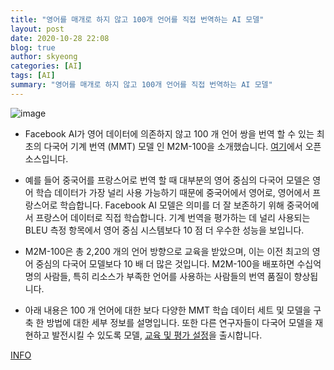 ```yaml
---
title: "영어를 매개로 하지 않고 100개 언어를 직접 번역하는 AI 모델"
layout: post
date: 2020-10-28 22:08
blog: true
author: skyeong
categories: [AI]
tags: [AI]
summary: "영어를 매개로 하지 않고 100개 언어를 직접 번역하는 AI 모델"
---
```


![image](https://about.fb.com/wp-content/uploads/2024/10/NRP-Machine_Translation_Milestone_banner.jpg?w=1920)

- Facebook AI가 영어 데이터에 의존하지 않고 100 개 언어 쌍을 번역 할 수 있는 최초의 다국어 기계 번역 (MMT) 모델 인 M2M-100을 소개했습니다. [여기](https://github.com/pytorch/fairseq/tree/master/examples/m2m_100)에서 오픈 소스입니다.

- 예를 들어 중국어를 프랑스어로 번역 할 때 대부분의 영어 중심의 다국어 모델은 영어 학습 데이터가 가장 널리 사용 가능하기 때문에 중국어에서 영어로, 영어에서 프랑스어로 학습합니다. Facebook AI 모델은 의미를 더 잘 보존하기 위해 중국어에서 프랑스어 데이터로 직접 학습합니다. 기계 번역을 평가하는 데 널리 사용되는 BLEU 측정 항목에서 영어 중심 시스템보다 10 점 더 우수한 성능을 보입니다.

- M2M-100은 총 2,200 개의 언어 방향으로 교육을 받았으며, 이는 이전 최고의 영어 중심의 다국어 모델보다 10 배 더 많은 것입니다. M2M-100을 배포하면 수십억 명의 사람들, 특히 리소스가 부족한 언어를 사용하는 사람들의 번역 품질이 향상됩니다.

- 아래 내용은 100 개 언어에 대한 보다 다양한 MMT 학습 데이터 세트 및 모델을 구축 한 방법에 대한 세부 정보를 설명입니다. 또한 다른 연구자들이 다국어 모델을 재현하고 발전시킬 수 있도록 모델, [교육 및 평가 설정](https://github.com/pytorch/fairseq/tree/master/examples/)을 출시합니다.




[INFO](https://about.fb.com/news/2020/10/first-multilingual-machine-translation-model/)



